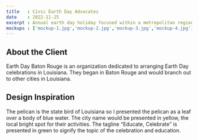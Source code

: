 ```yaml
---
title   : Civic Earth Day Advocates
date    : 2022-11-25
excerpt : Annual earth day holiday focused within a metropolitan region.
mockups : ['mockup-1.jpg','mockup-2.jpg','mockup-3.jpg','mockup-4.jpg'] 
---
```


## About the Client

Earth Day Baton Rouge is an organization dedicated to arranging Earth Day celebrations in Louisiana. They began in Baton Rouge and would branch out to other cities in Louisiana.

## Design Inspiration

The pelican is the state bird of Louisiana so I presented the pelican as a leaf over a body of blue water. The city name would be presented in yellow, the local bright spot for their activities. The tagline “Educate, Celebrate” is presented in green to signify the topic of the celebration and education.

